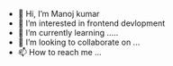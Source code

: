 - 👋 Hi, I’m Manoj kumar 
- 👀 I’m interested in frontend devlopment
- 🌱 I’m currently learning .....
- 💞️ I’m looking to collaborate on ...
- 📫 How to reach me ...

<!---
Manoj-kumar-07/Manoj-kumar-07 is a ✨ special ✨ repository because its `README.md` (this file) appears on your GitHub profile.
You can click the Preview link to take a look at your changes.
--->
